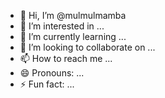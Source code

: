 - 👋 Hi, I’m @mulmulmamba
- 👀 I’m interested in ...
- 🌱 I’m currently learning ...
- 💞️ I’m looking to collaborate on ...
- 📫 How to reach me ...
- 😄 Pronouns: ...
- ⚡ Fun fact: ...

<!---
mulmulmamba/mulmulmamba is a ✨ special ✨ repository because its `README.md` (this file) appears on your GitHub profile.
You can click the Preview link to take a look at your changes.
--->
